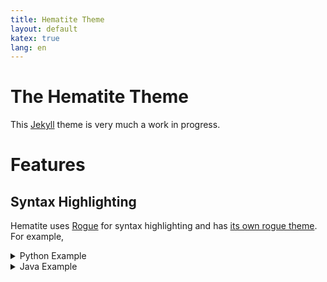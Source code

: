 ```yaml
---
title: Hematite Theme
layout: default
katex: true
lang: en
---
```


# The Hematite Theme

This [Jekyll](https://jekyllrb.com/docs/) theme is very much a work in progress.

# Features
## Syntax Highlighting

Hematite uses [Rogue](https://github.com/rouge-ruby/rouge) for syntax highlighting and
has [its own rogue theme](https://github.com/personalizedrefrigerator/jekyll-hematite-theme/blob/main/_sass/_rogue.scss). For example,

<details markdown=1><summary>Python Example</summary>
```py
def my_function():
    if 1 == 2:
        assert False
    else:
        variable = 123.4 + 1 / 2

        # Now print something!
        print("This is Python")

if __name__ == "__main__":
    import sys
    my_function()
    sys.exit(1)
```
</details>

<details markdown=1><summary>HTML Example</summary>
```html
<!DOCTYPE html>
<html lang="en">
    <head>
        <title>Test...</title>
        <script>
            if (true || 1 || false) {
                alert(`Testing...`);
            }
            // JS Comment 1
            /* JS comment 2 */
        </script>

        <style>
            :root {
                color: red;
            }
        </style>

        <!-- An HTML comment -->
    </head>
    <body>
        <h1>Header</h1>
        <p>Paragraph</p>
    </body>
</html>
```
</details>
<details markdown=1><summary>Java Example</summary>
```java
package foo.bar;

public class Foo {
    public static void main(String[] args) {
        System.out.println("Hmm...");
    }
}
```
</details>


## Calendar Layout
Select the `calendar` layout to display a visual calendar. [Calendar layout example](example/calendar).

<aside class="warning" markdown=1>
### Warning!
Calendar layout still needs to be implemented, but it is planned!
</aside>

## Math
By including `katex: true` in a site's header, $$\KaTeX$$ can be loaded.

Write math by wrapping expressions in `$$`. For example,

```tex
### $$\KaTeX$$ example
$$\text{This}\qquad$$ is an example of $$\KaTeX$$ usage.

\\[
    f^{(n)}\left(z\right) = \frac{n!}{2\pi i} \oint_\gamma \frac{f(w)}{\left(w - z\right)^{n + 1}} dw
\\]
```

renders as
<details markdown=1><summary>Result</summary>
### $$\KaTeX$$ example
$$\text{This}\qquad$$ is an example of $$\KaTeX$$ usage.

\\[
    f^{(n)}\left(z\right) = \frac{n!}{2\pi i} \oint_\gamma \frac{f(w)}{\left(w - z\right)^{n + 1}} dw
\\]
</details>

